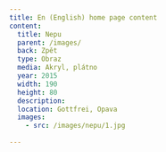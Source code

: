 ```yaml
---
title: En (English) home page content
content:
  title: Nepu
  parent: /images/
  back: Zpět
  type: Obraz
  media: Akryl, plátno
  year: 2015
  width: 190
  height: 80
  description: 
  location: Gottfrei, Opava
  images:
    - src: /images/nepu/1.jpg
    
---
```

